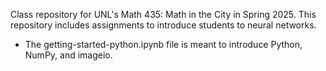 Class repository for UNL's Math 435: Math in the City in Spring 2025. This repository includes assignments to introduce students to neural networks.

* The getting-started-python.ipynb file is meant to introduce Python, NumPy, and imageio.
